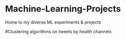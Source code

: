 # Machine-Learning-Projects
Home to my diverse ML experiments &amp; projects

#Clustering algorithms on tweets by health channels

